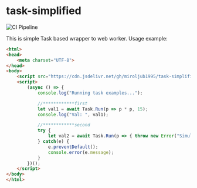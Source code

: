 # task-simplified

![CI Pipeline](https://github.com/miroljub1995/task-simplified/workflows/CI/badge.svg?branch=master)

This is simple Task based wrapper to web worker.
Usage example:
```html
<html>
<head>
    <meta charset="UTF-8">
</head>
<body>
    <script src="https://cdn.jsdelivr.net/gh/miroljub1995/task-simplified@0.0.1/dist/main.min.js"></script>
    <script>
        (async () => {
            console.log("Running task examples...");

            //************first
            let val1 = await Task.Run(p => p * p, 15);
            console.log("Val: ", val1);

            //************second
            try {
                let val2 = await Task.Run(p => { throw new Error("Simulate error in task"); });
            } catch(e) {
                e.preventDefault();
                console.error(e.message);
            }
        })();
    </script>
</body>
</html>
```
